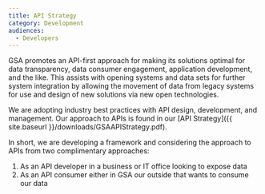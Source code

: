 ```yaml
---
title: API Strategy
category: Development
audiences:
  - Developers
---
```


GSA promotes an API-first approach for making its solutions optimal for data transparency, data consumer engagement, application development, and the like.  This assists with opening systems and data sets for further system integration by allowing the movement of data from legacy systems for use and design of new solutions via new open technologies.

We are adopting industry best practices with API design, development, and management.  Our approach to APIs is found in our [API Strategy]({{ site.baseurl }}/downloads/GSAAPIStrategy.pdf).

In short, we are developing a framework and considering the approach to APIs from two complimentary approaches:

1. As an API developer in a business or IT office looking to expose data
2. As an API consumer either in GSA our outside that wants to consume our data

